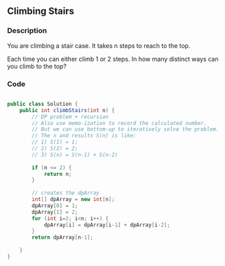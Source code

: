 ## Climbing Stairs

### Description
You are climbing a stair case. It takes n steps to reach to the top.

Each time you can either climb 1 or 2 steps. In how many distinct ways can you climb to the top?

### Code

```java

public class Solution {
    public int climbStairs(int n) {
        // DP problem + recursion
        // Also use memo-ization to record the calculated number.
        // But we can use bottom-up to iteratively solve the problem. 
        // The n and results S(n) is like:
        // 1) S(1) = 1;
        // 2) S(2) = 2;
        // 3) S(n) = S(n-1) + S(n-2)
        
        if (n <= 2) {
            return n;
        }
        
        // creates the dpArray 
        int[] dpArray = new int[n];
        dpArray[0] = 1;
        dpArray[1] = 2;
        for (int i=2; i<n; i++) {
            dpArray[i] = dpArray[i-1] + dpArray[i-2];
        }
        return dpArray[n-1];
        
    }
}

```